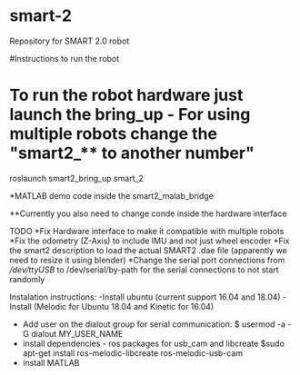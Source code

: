 # smart-2
Repository for SMART 2.0 robot

#Instructions to run the robot

# To run the robot hardware just launch the bring_up - For using multiple robots change the "smart2_** to another number" 	
roslaunch smart2_bring_up smart_2

*MATLAB demo code inside the smart2_malab_bridge

**Currently you also need to change conde inside the hardware interface

TODO
*Fix Hardware interface to make it compatible with multiple robots
*Fix the odometry (Z-Axis) to include IMU and not just wheel encoder
*Fix the smart2 description to load the actual SMART2 .dae file (apparently we need to resize it using blender)
*Change the serial port connections from */dev/ttyUSB* to /dev/serial/by-path for the serial connections to not start randomly 

Instalation instructions:
-Install ubuntu (current support 16.04 and 18.04)
-Install (Melodic for Ubuntu 18.04 and Kinetic for 16.04)
- Add user on the dialout group for serial communication:
 $ usermod -a -G dialout MY_USER_NAME
- install dependencies - ros packages for usb_cam and libcreate
 $sudo apt-get install ros-melodic-libcreate ros-melodic-usb-cam
- install MATLAB
